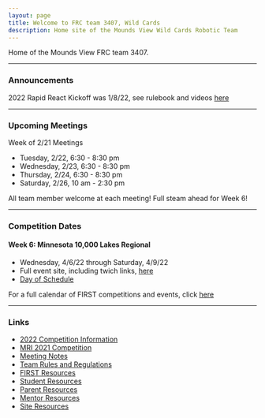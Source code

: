 ```yaml
---
layout: page
title: Welcome to FRC team 3407, Wild Cards
description: Home site of the Mounds View Wild Cards Robotic Team
---
```


Home of the Mounds View FRC team 3407. 

---
### Announcements

2022 Rapid React Kickoff was 1/8/22, see rulebook and videos [here](pages/2022Competition.html)

---
### Upcoming Meetings

Week of 2/21 Meetings

- Tuesday, 2/22, 6:30 - 8:30 pm
- Wednesday, 2/23, 6:30 - 8:30 pm
- Thursday, 2/24, 6:30 - 8:30 pm
- Saturday, 2/26, 10 am - 2:30 pm

All team member welcome at each meeting!  Full steam ahead for Week 6!

---
### Competition Dates

#### Week 6: Minnesota 10,000 Lakes Regional

- Wednesday, 4/6/22  through Saturday, 4/9/22
- Full event site, including twich links, [here](https://frc-events.firstinspires.org/2022/MNMI)
- [Day of Schedule](https://firstuppermidwest.org/minneapolis-regionals/minneapolis-schedule/)

For a full calendar of FIRST competitions and events, click [here](https://www.firstinspires.org/robotics/frc/calendar)

---
### Links
- [2022 Competition Information](pages/2022Competition.html)
- [MRI 2021 Competition](pages/2021MRI.html)
- [Meeting Notes](pages/meetingnotes.html)
- [Team Rules and Regulations](pages/rules.html)
- [FIRST Resources](pages/firstoverview.html)
- [Student Resources](pages/studentresources.html)
- [Parent Resources](pages/parentresources.html)
- [Mentor Resources](pages/mentorresources.html)
- [Site Resources](pages/siteresources.html)
